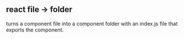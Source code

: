 ## react file -> folder
turns a component file into a component folder with an index.js file that exports the component.